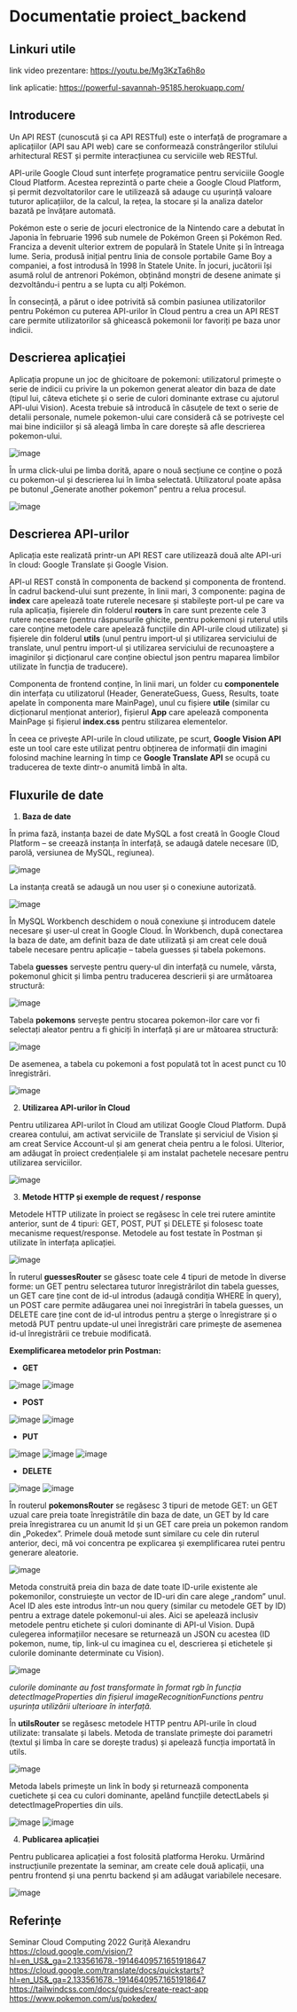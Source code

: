 # Documentatie proiect_backend

## Linkuri utile

link video prezentare: https://youtu.be/Mg3KzTa6h8o

link aplicatie: https://powerful-savannah-95185.herokuapp.com/

## Introducere

Un API REST (cunoscută și ca API RESTful) este o interfață de programare a aplicațiilor (API sau API web) care se conformează constrângerilor stilului arhitectural REST și permite interacțiunea cu serviciile web RESTful.

API-urile Google Cloud sunt interfețe programatice pentru serviciile Google Cloud Platform. Acestea reprezintă o parte cheie a Google Cloud Platform, și permit dezvoltatorilor care le utilizează să adauge cu ușurință valoare tuturor aplicațiilor, de la calcul, la rețea, la stocare și la analiza datelor bazată pe învățare automată.

Pokémon este o serie de jocuri electronice de la Nintendo care a debutat în Japonia în februarie 1996 sub numele de Pokémon Green și Pokémon Red. Franciza a devenit ulterior extrem de populară în Statele Unite și în întreaga lume. Seria, produsă inițial pentru linia de console portabile Game Boy a companiei, a fost introdusă în 1998 în Statele Unite. În jocuri, jucătorii își asumă rolul de antrenori Pokémon, obținând monștri de desene animate și dezvoltându-i pentru a se lupta cu alți Pokémon. 

În consecință, a părut o idee potrivită să combin pasiunea utilizatorilor pentru Pokémon cu puterea API-urilor în Cloud pentru a crea un API REST care permite utilizatorilor să ghicească pokemonii lor favoriți pe baza unor indicii.

## Descrierea aplicației

Aplicația propune un joc de ghicitoare de pokemoni: utilizatorul primește o serie de indicii cu privire la un pokemon generat aleator din baza de date (tipul lui, câteva etichete și o serie de culori dominante extrase cu ajutorul API-ului Vision). Acesta trebuie să introducă în căsuțele de text o serie de detalii personale, numele pokemon-ului care consideră că se potrivește cel mai bine indiciilor și să aleagă limba în care dorește să afle descrierea pokemon-ului.

![image](https://user-images.githubusercontent.com/100942603/168465736-b9e2a3e3-53cc-408b-95cd-73533cb8c5ea.png)

În urma click-ului pe limba dorită, apare o nouă secțiune ce conține o poză cu pokemon-ul și descrierea lui în limba selectată. Utilizatorul poate apăsa pe butonul „Generate another pokemon” pentru a relua procesul. 

![image](https://user-images.githubusercontent.com/100942603/168465773-2f875e5b-b808-4b90-ac58-aea42f163741.png)

## Descrierea API-urilor

Aplicația este realizată printr-un API REST care utilizează două alte API-uri în cloud: Google Translate și Google Vision. 

API-ul REST constă în componenta de backend și componenta de frontend. În cadrul backend-ului sunt prezente, în linii mari, 3 componente: pagina de **index** care apelează toate ruterele necesare și stabilește port-ul pe care va rula aplicația, fișierele din folderul **routers** în care sunt prezente cele 3 rutere necesare (pentru răspunsurile ghicite, pentru pokemoni și ruterul utils care conține metodele care apelează funcțiile din API-urile cloud utilizate) și fișierele din folderul **utils** (unul pentru import-ul și utilizarea serviciului de translate, unul pentru import-ul și utilizarea serviciului de recunoaștere a imaginilor și dicționarul care conține obiectul json pentru maparea limbilor utilizate în funcția de traducere). 

Componenta de frontend conține, în linii mari, un folder cu **componentele** din interfața cu utilizatorul (Header, GenerateGuess, Guess, Results, toate apelate în componenta mare MainPage), unul cu fișiere **utile** (similar cu dicționarul menționat anterior), fișierul **App** care apelează componenta MainPage și fișierul **index.css** pentru stilizarea elementelor. 

În ceea ce privește API-urile în cloud utilizate, pe scurt, **Google Vision API** este un tool care este utilizat pentru obținerea de informații din imagini folosind machine learning în timp ce **Google Translate API** se ocupă cu traducerea de texte dintr-o anumită limbă în alta.

## Fluxurile de date

1. **Baza de date**

În prima fază, instanța bazei de date MySQL a fost creată în Google Cloud Platform – se creează instanța în interfață, se adaugă datele necesare (ID, parolă, versiunea de MySQL, regiunea).

![image](https://user-images.githubusercontent.com/100942603/168465929-7d49721b-fb8a-47ed-8bbf-154f4c22504b.png)

La instanța creată se adaugă un nou user și o conexiune autorizată.

![image](https://user-images.githubusercontent.com/100942603/168465935-adc0dba4-813b-4cf3-9e9b-00fa7e6a3c3f.png)

În MySQL Workbench deschidem o nouă conexiune și introducem datele necesare și user-ul creat în Google Cloud. În Workbench, după conectarea la baza de date, am definit baza de date utilizată și am creat cele două tabele necesare pentru aplicație – tabela guesses și tabela pokemons. 

Tabela **guesses** servește pentru query-ul din interfață cu numele, vârsta, pokemonul ghicit și limba pentru traducerea descrierii și are următoarea structură:

![image](https://user-images.githubusercontent.com/100942603/168465963-9a89603a-6e38-46db-9b28-d032942c2f6c.png)
 
Tabela **pokemons** servește pentru stocarea pokemon-ilor care vor fi selectați aleator pentru a fi ghiciți în interfață și are ur  mătoarea structură:

![image](https://user-images.githubusercontent.com/100942603/168465968-7b30e5d1-39f5-401d-b679-d3380c191b81.png)
 
De asemenea, a tabela cu pokemoni a fost populată tot în acest punct cu 10 înregistrări.

![image](https://user-images.githubusercontent.com/100942603/168465977-a4c6ba3f-799b-47f5-8e7a-a42be1e0581e.png)

2. **Utilizarea API-urilor în Cloud**

Pentru utilizarea API-urilot în Cloud am utilizat Google Cloud Platform. După crearea contului, am activat serviciile de Translate și serviciul de Vision și am creat Service Account-ul și am generat cheia pentru a le folosi. Ulterior, am adăugat în proiect credențialele și am instalat pachetele necesare pentru utilizarea serviciilor.

![image](https://user-images.githubusercontent.com/100942603/168466006-38a452c9-b052-4d72-9c50-2da3de3d64fd.png)

3. **Metode HTTP și exemple de request / response**

Metodele HTTP utilizate în proiect se regăsesc în cele trei rutere amintite anterior, sunt de 4 tipuri: GET, POST, PUT și DELETE și folosesc toate mecanisme request/response. Metodele au fost testate în Postman și utilizate în interfața aplicației.

![image](https://user-images.githubusercontent.com/100942603/168466027-beee9fba-2467-4e9d-8bbf-1f88018fcac4.png)

În ruterul **guessesRouter** se găsesc toate cele 4 tipuri de metode în diverse forme: un GET pentru selectarea tuturor înregistrărilot din tabela guesses, un GET care ține cont de id-ul introdus (adaugă condiția WHERE în query), un POST care permite adăugarea unei noi înregistrări în tabela guesses, un DELETE care ține cont de id-ul introdus pentru a șterge o înregistrare și o metodă PUT pentru update-ul unei înregistrări care primește de asemenea id-ul înregistrării ce trebuie modificată.

**Exemplificarea metodelor prin Postman:**

- **GET**

![image](https://user-images.githubusercontent.com/100942603/168466067-19a582c8-4f29-42a1-82d3-a8eb27417dfa.png)
![image](https://user-images.githubusercontent.com/100942603/168466074-1b1f250a-ff83-451d-a1de-7535f591e495.png)

- **POST**

![image](https://user-images.githubusercontent.com/100942603/168466080-031d11c4-35d6-4450-bd0b-18592e6d20e6.png)
![image](https://user-images.githubusercontent.com/100942603/168466084-5f99532f-52e3-48e5-838a-baa9e50407fa.png)

- **PUT**

![image](https://user-images.githubusercontent.com/100942603/168466094-cfc63d90-c5e2-42fa-a9ca-a2da63f39fcd.png)
![image](https://user-images.githubusercontent.com/100942603/168466098-a40f5e19-87b7-46f6-9b7a-7b3b82079948.png)
![image](https://user-images.githubusercontent.com/100942603/168466105-f556fb92-6104-44c7-a989-f1d513609f04.png)

- **DELETE**

![image](https://user-images.githubusercontent.com/100942603/168466111-c4c674b0-2503-49b1-988a-3097d6582dd4.png)
![image](https://user-images.githubusercontent.com/100942603/168466127-e4f06b68-4a50-4225-9c5c-ab686c78b3ff.png)

În routerul **pokemonsRouter** se regăsesc 3 tipuri de metode GET: un GET uzual care preia toate înregistrătile din baza de date, un GET by Id care preia înregistrarea cu un anumit Id și un GET care preia un pokemon random din „Pokedex”. Primele două metode sunt similare cu cele din ruterul anterior, deci, mă voi concentra pe explicarea și exemplificarea rutei pentru generare aleatorie.

![image](https://user-images.githubusercontent.com/100942603/168466133-d84ffa23-2ccf-4604-9d0f-9726ee4f61d8.png)

Metoda construită preia din baza de date toate ID-urile existente ale pokemonilor, construiește un vector de ID-uri din care alege „random” unul. Acel ID ales este introdus într-un nou query (similar cu metodele GET by ID) pentru a extrage datele pokemonul-ui ales. Aici se apelează inclusiv metodele pentru etichete și culori dominante di API-ul Vision. După culegerea informațiilor necesare se returnează un JSON cu acestea (ID pokemon, nume, tip, link-ul cu imaginea cu el, descrierea și etichetele și culorile dominante determinate cu Vision).

![image](https://user-images.githubusercontent.com/100942603/168466145-681bf59a-9a8d-495d-9209-d05d1d3e1e1f.png)

*culorile dominante au fost transformate în format rgb în funcția detectImageProperties din fișierul imageRecognitionFunctions pentru ușurința utilizării ulterioare în interfață.*

În **utilsRouter** se regăsesc metodele HTTP pentru API-urile în cloud utilizate: transalate și labels. Metoda de translate primește doi parametri (textul și limba în care se dorește tradus) și apelează funcția importată în utils. 

![image](https://user-images.githubusercontent.com/100942603/168466167-bd35adb5-2a51-4c1d-9664-9e5831a0c5c2.png)

Metoda labels primește un link în body și  returnează componenta cuetichete și cea cu culori dominante, apelând funcțiile detectLabels și detectImageProperties din uils.

![image](https://user-images.githubusercontent.com/100942603/168466172-35dae0cd-8f0e-42df-bca7-4993b34e6aaf.png)
![image](https://user-images.githubusercontent.com/100942603/168466175-07acb85d-3526-4261-ad30-ee4e8fac042f.png)

4. **Publicarea aplicației**

Pentru publicarea aplicației a fost folosită platforma Heroku. Urmărind instrucțiunile prezentate la seminar, am create cele două aplicații, una pentru frontend și una penrtu backend și am adăugat variabilele necesare.

![image](https://user-images.githubusercontent.com/100942603/168475490-9d9c2c1b-95bb-4e6c-9b57-711294e0d732.png)

## Referințe 
Seminar Cloud Computing 2022 Guriță Alexandru
https://cloud.google.com/vision/?hl=en_US&_ga=2.133561678.-1914640957.1651918647
https://cloud.google.com/translate/docs/quickstarts?hl=en_US&_ga=2.133561678.-1914640957.1651918647
https://tailwindcss.com/docs/guides/create-react-app
https://www.pokemon.com/us/pokedex/













